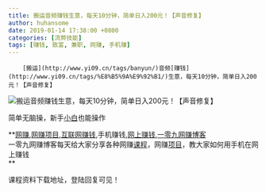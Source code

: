 ```yaml
---
title: 搬运音频赚钱生意，每天10分钟，简单日入200元！【声音修复】
author: huhansome
date: 2019-01-14 17:38:00 +0800
categories: [流弊技能]
tags: [赚钱, 致富, 兼职, 网赚, 手机赚]
---
```



        [搬运](http://www.yi09.cn/tags/banyun/)音频[赚钱](http://www.yi09.cn/tags/%E8%B5%9A%E9%92%B1/)生意，每天10分钟，简单日入200元！【声音修复】

  

![搬运音频赚钱生意，每天10分钟，简单日入200元！【声音修复】](http://www.yi09.cn/zb_users/upload/2021/08/20210807172613162832837336010.png)

  

简单无脑操，新手[小白](http://www.yi09.cn/tags/%E5%B0%8F%E7%99%BD/)也能操作

  

  

**[网赚](http://www.yi09.cn/tags/%E7%BD%91%E8%B5%9A/),[网赚项目](http://www.yi09.cn/tags/%E7%BD%91%E8%B5%9A%E9%A1%B9%E7%9B%AE/),[互联网赚钱](http://www.yi09.cn/tags/%E4%BA%92%E8%81%94%E7%BD%91%E8%B5%9A%E9%92%B1/),手机赚钱,[网上赚钱](http://www.yi09.cn/tags/%E7%BD%91%E4%B8%8A%E8%B5%9A%E9%92%B1/),[一零九网赚博客](http://www.yi09.cn/tags/%E4%B8%80%E9%9B%B6%E4%B9%9D%E7%BD%91%E8%B5%9A%E5%8D%9A%E5%AE%A2/)  
一零九网赚博客每天给大家分享各种网赚[课程](http://www.yi09.cn/tags/%E8%AF%BE%E7%A8%8B/)，网赚[项目](http://www.yi09.cn/tags/%E9%A1%B9%E7%9B%AE/)，教大家如何用手机在网上赚钱  
**  
  
  

课程资料下载地址，登陆回复可见！

